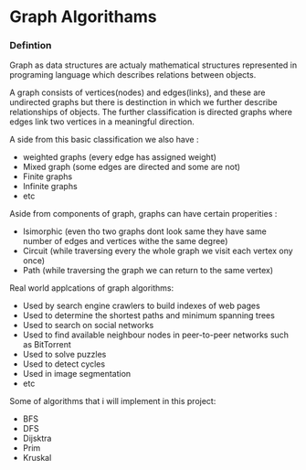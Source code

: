 # Graph Algorithams

### Defintion

Graph as data structures are actualy mathematical structures represented in programing language which describes relations between objects.

A graph consists of vertices(nodes) and edges(links), and these are undirected graphs but there is destinction in which we further describe relationships of objects.
The further classification is directed graphs where edges link two vertices in a meaningful direction.

A side from this basic classification we also have :
 - weighted graphs (every edge has assigned weight)
 - Mixed graph (some edges are directed and some are not)
 - Finite graphs
 - Infinite graphs
 - etc

Aside from components of graph, graphs can have certain properities :

- Isimorphic (even tho two graphs dont look same they have same number of edges and vertices withe the same degree)
- Circuit (while traversing every the whole graph we visit each vertex ony once)
- Path (while traversing the graph we can return to the same vertex)


Real world applcations of graph algorithms:
- Used by search engine crawlers to build indexes of web pages
- Used to determine the shortest paths and minimum spanning trees
- Used to search on social networks
- Used to find available neighbour nodes in peer-to-peer networks such as BitTorrent
- Used to solve puzzles
- Used to detect cycles
- Used in image segmentation
- etc

Some of algorithms that i will implement in this project:
- BFS
- DFS
- Dijsktra
- Prim
- Kruskal
